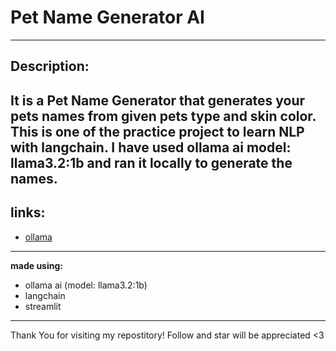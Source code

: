 #   Pet Name Generator AI
---
##  Description: 
**It is a Pet Name Generator that generates your pets names from given pets type and skin color.**
This is one of the practice project to learn NLP with langchain. I have used ollama ai model: llama3.2:1b and ran it locally to generate the names.
---
## links:
- [ollama](https://ollama.com/download)
---
**made using:**
- ollama ai (model: llama3.2:1b)
- langchain 
- streamlit

---
Thank You for visiting my repostitory! Follow and star will be appreciated <3
